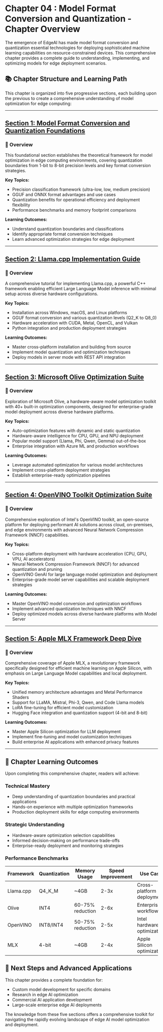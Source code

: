# Chapter 04 : Model Format Conversion and Quantization - Chapter Overview

The emergence of EdgeAI has made model format conversion and quantization essential technologies for deploying sophisticated machine learning capabilities on resource-constrained devices. This comprehensive chapter provides a complete guide to understanding, implementing, and optimizing models for edge deployment scenarios.

## 📚 Chapter Structure and Learning Path

This chapter is organized into five progressive sections, each building upon the previous to create a comprehensive understanding of model optimization for edge computing:

---

## [Section 1: Model Format Conversion and Quantization Foundations](./01.Introduce.md)

### 🎯 Overview
This foundational section establishes the theoretical framework for model optimization in edge computing environments, covering quantization boundaries from 1-bit to 8-bit precision levels and key format conversion strategies.

**Key Topics:**
- Precision classification framework (ultra-low, low, medium precision)
- GGUF and ONNX format advantages and use cases
- Quantization benefits for operational efficiency and deployment flexibility
- Performance benchmarks and memory footprint comparisons

**Learning Outcomes:**
- Understand quantization boundaries and classifications
- Identify appropriate format conversion techniques
- Learn advanced optimization strategies for edge deployment

---

## [Section 2: Llama.cpp Implementation Guide](./02.Llamacpp.md)

### 🎯 Overview
A comprehensive tutorial for implementing Llama.cpp, a powerful C++ framework enabling efficient Large Language Model inference with minimal setup across diverse hardware configurations.

**Key Topics:**
- Installation across Windows, macOS, and Linux platforms
- GGUF format conversion and various quantization levels (Q2_K to Q8_0)
- Hardware acceleration with CUDA, Metal, OpenCL, and Vulkan
- Python integration and production deployment strategies

**Learning Outcomes:**
- Master cross-platform installation and building from source
- Implement model quantization and optimization techniques
- Deploy models in server mode with REST API integration

---

## [Section 3: Microsoft Olive Optimization Suite](./03.MicrosoftOlive.md)

### 🎯 Overview
Exploration of Microsoft Olive, a hardware-aware model optimization toolkit with 40+ built-in optimization components, designed for enterprise-grade model deployment across diverse hardware platforms.

**Key Topics:**
- Auto-optimization features with dynamic and static quantization
- Hardware-aware intelligence for CPU, GPU, and NPU deployment
- Popular model support (Llama, Phi, Qwen, Gemma) out-of-the-box
- Enterprise integration with Azure ML and production workflows

**Learning Outcomes:**
- Leverage automated optimization for various model architectures
- Implement cross-platform deployment strategies
- Establish enterprise-ready optimization pipelines

---

## [Section 4: OpenVINO Toolkit Optimization Suite](./04.openvino.md)

### 🎯 Overview
Comprehensive exploration of Intel's OpenVINO toolkit, an open-source platform for deploying performant AI solutions across cloud, on-premises, and edge environments with advanced Neural Network Compression Framework (NNCF) capabilities.

**Key Topics:**
- Cross-platform deployment with hardware acceleration (CPU, GPU, VPU, AI accelerators)
- Neural Network Compression Framework (NNCF) for advanced quantization and pruning
- OpenVINO GenAI for large language model optimization and deployment
- Enterprise-grade model server capabilities and scalable deployment strategies

**Learning Outcomes:**
- Master OpenVINO model conversion and optimization workflows
- Implement advanced quantization techniques with NNCF
- Deploy optimized models across diverse hardware platforms with Model Server

---

## [Section 5: Apple MLX Framework Deep Dive](./05.AppleMLX.md)

### 🎯 Overview
Comprehensive coverage of Apple MLX, a revolutionary framework specifically designed for efficient machine learning on Apple Silicon, with emphasis on Large Language Model capabilities and local deployment.

**Key Topics:**
- Unified memory architecture advantages and Metal Performance Shaders
- Support for LLaMA, Mistral, Phi-3, Qwen, and Code Llama models
- LoRA fine-tuning for efficient model customization
- Hugging Face integration and quantization support (4-bit and 8-bit)

**Learning Outcomes:**
- Master Apple Silicon optimization for LLM deployment
- Implement fine-tuning and model customization techniques
- Build enterprise AI applications with enhanced privacy features

---

## 🎯 Chapter Learning Outcomes

Upon completing this comprehensive chapter, readers will achieve:

### **Technical Mastery**
- Deep understanding of quantization boundaries and practical applications
- Hands-on experience with multiple optimization frameworks
- Production deployment skills for edge computing environments

### **Strategic Understanding**
- Hardware-aware optimization selection capabilities
- Informed decision-making on performance trade-offs
- Enterprise-ready deployment and monitoring strategies

### **Performance Benchmarks**

| Framework | Quantization | Memory Usage | Speed Improvement | Use Case |
|-----------|-------------|--------------|-------------------|----------|
| Llama.cpp | Q4_K_M | ~4GB | 2-3x | Cross-platform deployment |
| Olive | INT4 | 60-75% reduction | 2-6x | Enterprise workflows |
| OpenVINO | INT8/INT4 | 50-75% reduction | 2-5x | Intel hardware optimization |
| MLX | 4-bit | ~4GB | 2-4x | Apple Silicon optimization |

## 🚀 Next Steps and Advanced Applications

This chapter provides a complete foundation for:
- Custom model development for specific domains
- Research in edge AI optimization
- Commercial AI application development
- Large-scale enterprise edge AI deployments

The knowledge from these five sections offers a comprehensive toolkit for navigating the rapidly evolving landscape of edge AI model optimization and deployment.